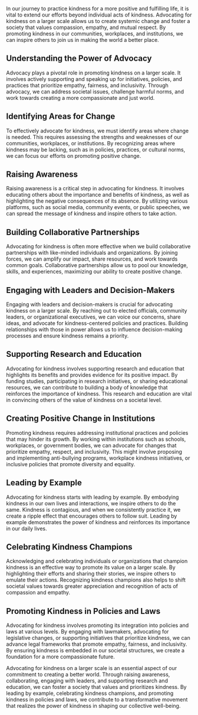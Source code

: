 
In our journey to practice kindness for a more positive and fulfilling life, it is vital to extend our efforts beyond individual acts of kindness. Advocating for kindness on a larger scale allows us to create systemic change and foster a society that values compassion, empathy, and mutual respect. By promoting kindness in our communities, workplaces, and institutions, we can inspire others to join us in making the world a better place.

**Understanding the Power of Advocacy**
---------------------------------------

Advocacy plays a pivotal role in promoting kindness on a larger scale. It involves actively supporting and speaking up for initiatives, policies, and practices that prioritize empathy, fairness, and inclusivity. Through advocacy, we can address societal issues, challenge harmful norms, and work towards creating a more compassionate and just world.

**Identifying Areas for Change**
--------------------------------

To effectively advocate for kindness, we must identify areas where change is needed. This requires assessing the strengths and weaknesses of our communities, workplaces, or institutions. By recognizing areas where kindness may be lacking, such as in policies, practices, or cultural norms, we can focus our efforts on promoting positive change.

**Raising Awareness**
---------------------

Raising awareness is a critical step in advocating for kindness. It involves educating others about the importance and benefits of kindness, as well as highlighting the negative consequences of its absence. By utilizing various platforms, such as social media, community events, or public speeches, we can spread the message of kindness and inspire others to take action.

**Building Collaborative Partnerships**
---------------------------------------

Advocating for kindness is often more effective when we build collaborative partnerships with like-minded individuals and organizations. By joining forces, we can amplify our impact, share resources, and work towards common goals. Collaborative partnerships allow us to pool our knowledge, skills, and experiences, maximizing our ability to create positive change.

**Engaging with Leaders and Decision-Makers**
---------------------------------------------

Engaging with leaders and decision-makers is crucial for advocating kindness on a larger scale. By reaching out to elected officials, community leaders, or organizational executives, we can voice our concerns, share ideas, and advocate for kindness-centered policies and practices. Building relationships with those in power allows us to influence decision-making processes and ensure kindness remains a priority.

**Supporting Research and Education**
-------------------------------------

Advocating for kindness involves supporting research and education that highlights its benefits and provides evidence for its positive impact. By funding studies, participating in research initiatives, or sharing educational resources, we can contribute to building a body of knowledge that reinforces the importance of kindness. This research and education are vital in convincing others of the value of kindness on a societal level.

**Creating Positive Change in Institutions**
--------------------------------------------

Promoting kindness requires addressing institutional practices and policies that may hinder its growth. By working within institutions such as schools, workplaces, or government bodies, we can advocate for changes that prioritize empathy, respect, and inclusivity. This might involve proposing and implementing anti-bullying programs, workplace kindness initiatives, or inclusive policies that promote diversity and equality.

**Leading by Example**
----------------------

Advocating for kindness starts with leading by example. By embodying kindness in our own lives and interactions, we inspire others to do the same. Kindness is contagious, and when we consistently practice it, we create a ripple effect that encourages others to follow suit. Leading by example demonstrates the power of kindness and reinforces its importance in our daily lives.

**Celebrating Kindness Champions**
----------------------------------

Acknowledging and celebrating individuals or organizations that champion kindness is an effective way to promote its value on a larger scale. By highlighting their efforts and sharing their stories, we inspire others to emulate their actions. Recognizing kindness champions also helps to shift societal values towards greater appreciation and recognition of acts of compassion and empathy.

**Promoting Kindness in Policies and Laws**
-------------------------------------------

Advocating for kindness involves promoting its integration into policies and laws at various levels. By engaging with lawmakers, advocating for legislative changes, or supporting initiatives that prioritize kindness, we can advance legal frameworks that promote empathy, fairness, and inclusivity. By ensuring kindness is embedded in our societal structures, we create a foundation for a more compassionate future.

Advocating for kindness on a larger scale is an essential aspect of our commitment to creating a better world. Through raising awareness, collaborating, engaging with leaders, and supporting research and education, we can foster a society that values and prioritizes kindness. By leading by example, celebrating kindness champions, and promoting kindness in policies and laws, we contribute to a transformative movement that realizes the power of kindness in shaping our collective well-being.

